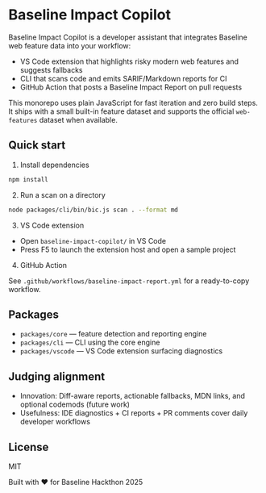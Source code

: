 # Baseline Impact Copilot

Baseline Impact Copilot is a developer assistant that integrates Baseline web feature data into your workflow:

- VS Code extension that highlights risky modern web features and suggests fallbacks
- CLI that scans code and emits SARIF/Markdown reports for CI
- GitHub Action that posts a Baseline Impact Report on pull requests

This monorepo uses plain JavaScript for fast iteration and zero build steps. It ships with a small built-in feature dataset and supports the official `web-features` dataset when available.

## Quick start

1) Install dependencies

```bash
npm install
```

2) Run a scan on a directory

```bash
node packages/cli/bin/bic.js scan . --format md
```

3) VS Code extension

- Open `baseline-impact-copilot/` in VS Code
- Press F5 to launch the extension host and open a sample project

4) GitHub Action

See `.github/workflows/baseline-impact-report.yml` for a ready-to-copy workflow.

## Packages

- `packages/core` — feature detection and reporting engine
- `packages/cli` — CLI using the core engine
- `packages/vscode` — VS Code extension surfacing diagnostics

## Judging alignment

- Innovation: Diff-aware reports, actionable fallbacks, MDN links, and optional codemods (future work)
- Usefulness: IDE diagnostics + CI reports + PR comments cover daily developer workflows

## License

MIT


Built with ❤️ for Baseline Hackthon 2025
